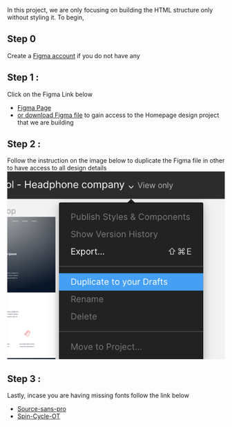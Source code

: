 In this project, we are only focusing on building the HTML structure only without styling it.
To begin,

## Step 0
Create a [Figma account](y) if you do not have any

## Step 1 :
Click on the Figma Link below
- [Figma Page](https://intranet.alxswe.com/rltoken/aGNsZzxZE92XAjRXDT0b4A) 
- [or download Figma file](y)
to gain access to the Homepage design project that we are building

## Step 2 :
Follow the instruction on the image below to duplicate the Figma file in other to have access to all design details
![Screenshot](asset/1.png)

## Step 3 :
Lastly, incase you are having missing fonts follow the link below
- [Source-sans-pro](y)
- [Spin-Cycle-OT](y)